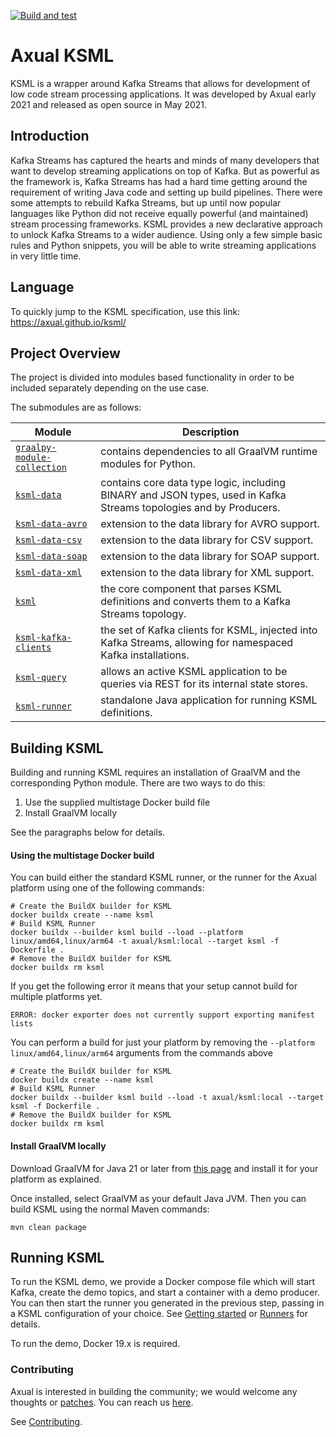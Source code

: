 [![Build and test](https://github.com/axual/ksml/actions/workflows/build-and-test.yml/badge.svg)](https://github.com/axual/ksml/actions/workflows/build-and-test.yml)

# Axual KSML

KSML is a wrapper around Kafka Streams that allows for development of low code stream processing applications. It was
developed by Axual early 2021 and released as open source in May 2021.

## Introduction

Kafka Streams has captured the hearts and minds of many developers that want to develop streaming applications on top of
Kafka. But as powerful as the framework is, Kafka Streams has had a hard time getting around the requirement of writing
Java code and setting up build pipelines. There were some attempts to rebuild Kafka Streams, but up until now popular
languages like Python did not receive equally powerful (and maintained) stream processing frameworks. KSML provides a
new declarative approach to unlock Kafka Streams to a wider audience. Using only a few simple basic rules and Python
snippets, you will be able to write streaming applications in very little time.

## Language

To quickly jump to the KSML specification, use this link: https://axual.github.io/ksml/

## Project Overview

The project is divided into modules based functionality in order to be included separately depending
on the use case.

The submodules are as follows:

| Module                                                    | Description                                                                                                        |
|-----------------------------------------------------------|--------------------------------------------------------------------------------------------------------------------|
| [`graalpy-module-collection`](graalpy-module-collection/) | contains dependencies to all GraalVM runtime modules for Python.                                                   |
| [`ksml-data`](ksml-data/)                                 | contains core data type logic, including BINARY and JSON types, used in Kafka Streams topologies and by Producers. |
| [`ksml-data-avro`](ksml-data-avro/)                       | extension to the data library for AVRO support.                                                                    |
| [`ksml-data-csv`](ksml-data-csv/)                         | extension to the data library for CSV support.                                                                     |
| [`ksml-data-soap`](ksml-data-soap/)                       | extension to the data library for SOAP support.                                                                    |
| [`ksml-data-xml`](ksml-data-xml/)                         | extension to the data library for XML support.                                                                     |
| [`ksml`](ksml/)                                           | the core component that parses KSML definitions and converts them to a Kafka Streams topology.                     |
| [`ksml-kafka-clients`](ksml-kafka-clients/)               | the set of Kafka clients for KSML, injected into Kafka Streams, allowing for namespaced Kafka installations.       |
| [`ksml-query`](ksml-query/)                               | allows an active KSML application to be queries via REST for its internal state stores.                            |
| [`ksml-runner`](ksml-runner/)                             | standalone Java application for running KSML definitions.                                                          |

## Building KSML

Building and running KSML requires an installation of GraalVM and the corresponding Python module.
There are two ways to do this:

1. Use the supplied multistage Docker build file
2. Install GraalVM locally

See the paragraphs below for details.

#### Using the multistage Docker build

You can build either the standard KSML runner, or the runner for the Axual platform using one of the following commands:

    # Create the BuildX builder for KSML 
    docker buildx create --name ksml
    # Build KSML Runner
    docker buildx --builder ksml build --load --platform linux/amd64,linux/arm64 -t axual/ksml:local --target ksml -f Dockerfile .
    # Remove the BuildX builder for KSML
    docker buildx rm ksml

If you get the following error it means that your setup cannot build for multiple platforms yet.

    ERROR: docker exporter does not currently support exporting manifest lists

You can perform a build for just your platform by removing the `--platform linux/amd64,linux/arm64` arguments from the
commands above

    # Create the BuildX builder for KSML 
    docker buildx create --name ksml
    # Build KSML Runner
    docker buildx --builder ksml build --load -t axual/ksml:local --target ksml -f Dockerfile .
    # Remove the BuildX builder for KSML
    docker buildx rm ksml

#### Install GraalVM locally

Download GraalVM for Java 21 or later from [this page](https://www.graalvm.org/downloads/) and install it for your
platform as explained.

Once installed, select GraalVM as your default Java JVM. Then you can build KSML using the normal
Maven commands:

```mvn clean package```

## Running KSML

To run the KSML demo, we provide a Docker compose file which will start Kafka, create the demo topics, and start a
container
with a demo producer. You can then start the runner you generated in the previous step, passing in a KSML configuration
of your choice.
See [Getting started](docs/quick-start) or [Runners](docs/runners.md) for details.

To run the demo, Docker 19.x is required.

### Contributing ###

Axual is interested in building the community; we would welcome any thoughts or
[patches](https://github.com/Axual/ksml/issues).
You can reach us [here](https://axual.com/contact/).

See [Contributing](https://github.com/Axual/ksml/blob/main/CONTRIBUTING.md).
